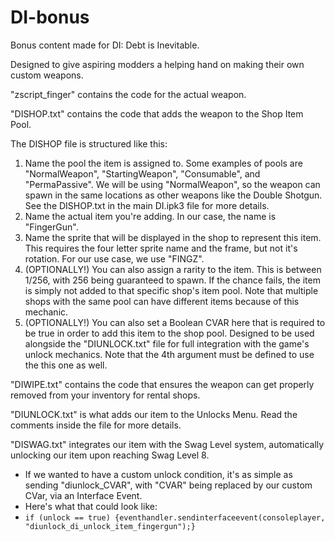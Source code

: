 # DI-bonus
Bonus content made for DI: Debt is Inevitable.

Designed to give aspiring modders a helping hand on making their own custom weapons.

"zscript_finger" contains the code for the actual weapon.

"DISHOP.txt" contains the code that adds the weapon to the Shop Item Pool.

The DISHOP file is structured like this:
1. Name the pool the item is assigned to. Some examples of pools are "NormalWeapon", "StartingWeapon", "Consumable", and "PermaPassive". We will be using "NormalWeapon", so the weapon can spawn in the same locations as other weapons like the Double Shotgun. See the DISHOP.txt in the main DI.ipk3 file for more details.
2. Name the actual item you're adding. In our case, the name is "FingerGun".
3. Name the sprite that will be displayed in the shop to represent this item. This requires the four letter sprite name and the frame, but not it's rotation. For our use case, we use "FINGZ".
4. (OPTIONALLY!) You can also assign a rarity to the item. This is between 1/256, with 256 being guaranteed to spawn. If the chance fails, the item is simply not added to that specific shop's item pool. Note that multiple shops with the same pool can have different items because of this mechanic.
5. (OPTIONALLY!) You can also set a Boolean CVAR here that is required to be true in order to add this item to the shop pool. Designed to be used alongside the "DIUNLOCK.txt" file for full integration with the game's unlock mechanics. Note that the 4th argument must be defined to use the this one as well.

"DIWIPE.txt" contains the code that ensures the weapon can get properly removed from your inventory for rental shops.

"DIUNLOCK.txt" is what adds our item to the Unlocks Menu. Read the comments inside the file for more details.

"DISWAG.txt" integrates our item with the Swag Level system, automatically unlocking our item upon reaching Swag Level 8.
- If we wanted to have a custom unlock condition, it's as simple as sending "diunlock_CVAR", with "CVAR" being replaced by our custom CVar, via an Interface Event.
- Here's what that could look like:
- ``if (unlock == true) {eventhandler.sendinterfaceevent(consoleplayer, "diunlock_di_unlock_item_fingergun");}``
